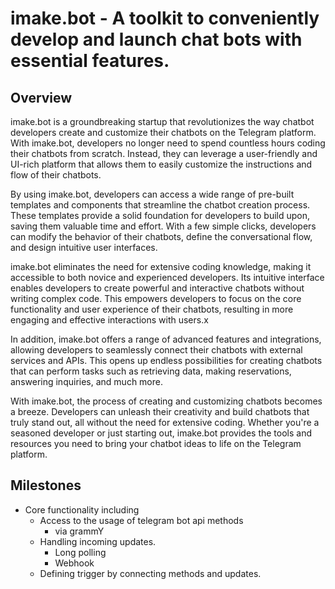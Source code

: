 # imake.bot - A toolkit to conveniently develop and launch chat bots with essential features.
## Overview
imake.bot is a groundbreaking startup that revolutionizes the way chatbot developers create and customize their chatbots on the Telegram platform. With imake.bot, developers no longer need to spend countless hours coding their chatbots from scratch. Instead, they can leverage a user-friendly and UI-rich platform that allows them to easily customize the instructions and flow of their chatbots.

By using imake.bot, developers can access a wide range of pre-built templates and components that streamline the chatbot creation process. These templates provide a solid foundation for developers to build upon, saving them valuable time and effort. With a few simple clicks, developers can modify the behavior of their chatbots, define the conversational flow, and design intuitive user interfaces.

imake.bot eliminates the need for extensive coding knowledge, making it accessible to both novice and experienced developers. Its intuitive interface enables developers to create powerful and interactive chatbots without writing complex code. This empowers developers to focus on the core functionality and user experience of their chatbots, resulting in more engaging and effective interactions with users.x

In addition, imake.bot offers a range of advanced features and integrations, allowing developers to seamlessly connect their chatbots with external services and APIs. This opens up endless possibilities for creating chatbots that can perform tasks such as retrieving data, making reservations, answering inquiries, and much more.

With imake.bot, the process of creating and customizing chatbots becomes a breeze. Developers can unleash their creativity and build chatbots that truly stand out, all without the need for extensive coding. Whether you're a seasoned developer or just starting out, imake.bot provides the tools and resources you need to bring your chatbot ideas to life on the Telegram platform.

## Milestones
- Core functionality including
  - Access to the usage of telegram bot api methods
    - via grammY
  - Handling incoming updates.
    - Long polling
    - Webhook
  - Defining trigger by connecting methods and updates.